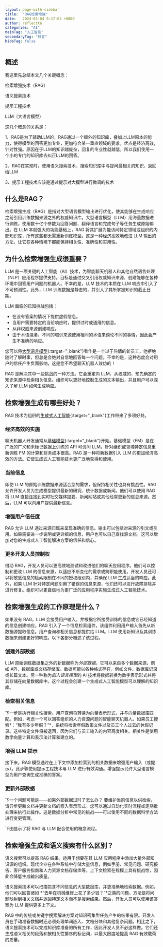 ```yaml
---
layout: page-with-sidebar
title:  "RAG检索增强"
date:   2024-03-04 9:47:03 +0800
author: reflectt6
categories: "AI"
mainTag: "人工智能"
secondaryTag: "扫盲"
hideTag: false
---
```


## 概述

我这里先总结本文几个关键概念：

检索增强技术（RAG）

语义搜索技术

提示工程技术

LLM（大语言模型）

这几个概念的关系是：

1、RAG是为了辅助LLM的，RAG通过一个额外的知识库，叠加上LLM原本的能力，使得模型的回答更加专业，更加符合某一垂直领域的要求。优点是经济高效，针对性强。原因在于LLM的知识越庞杂，回复的专业性就越低，所以我们使用一个小的专门的知识库去纠正LLM的回答。

2、RAG在实现时，使用语义搜索技术，搜索知识库中与提问最相关的知识，返回给LLM

3、提示工程技术应该是通过提示对大模型进行微调的技术



## 什么是RAG？

检索增强生成（RAG）是指对大型语言模型输出进行优化，使其能够在生成响应之前引用训练数据来源之外的权威知识库。大型语言模型（LLM）用海量数据进行训练，使用数十亿个参数为回答问题、翻译语言和完成句子等任务生成原始输出。在 LLM 本就强大的功能基础上，RAG 将其扩展为能访问特定领域或组织的内部知识库，所有这些都无需重新训练模型。这是一种经济高效地改进 LLM 输出的方法，让它在各种情境下都能保持相关性、准确性和实用性。



## 为什么检索增强生成很重要？

LLM 是一项关键的人工智能（AI）技术，为智能聊天机器人和其他自然语言处理（NLP）应用程序提供支持。目标是通过交叉引用权威知识来源，创建能够在各种环境中回答用户问题的机器人。不幸的是，LLM 技术的本质在 LLM 响应中引入了不可预测性。此外，LLM 训练数据是静态的，并引入了其所掌握知识的截止日期。

LLM 面临的已知挑战包括：

- 在没有答案的情况下提供虚假信息。
- 当用户需要特定的当前响应时，提供过时或通用的信息。
- 从非权威来源创建响应。
- 由于术语混淆，不同的培训来源使用相同的术语来谈论不同的事情，因此会产生不准确的响应。

您可以将[大型语言模型](https://aws.amazon.com/what-is/large-language-model/){:target="_blank"}看作是一个过于热情的新员工，他拒绝随时了解时事，但总是会绝对自信地回答每一个问题。不幸的是，这种态度会对用户的信任产生负面影响，这是您不希望聊天机器人效仿的！

RAG 是解决其中一些挑战的一种方法。它会重定向 LLM，从权威的、预先确定的知识来源中检索相关信息。组织可以更好地控制生成的文本输出，并且用户可以深入了解 LLM 如何生成响应。



## 检索增强生成有哪些好处？

RAG 技术为组织的[生成式人工智能](https://aws.amazon.com/what-is/generative-ai/){:target="_blank"}工作带来了多项好处。

### **经济高效的实施**

聊天机器人开发通常从[基础模型](https://aws.amazon.com/what-is/foundation-models/){:target="_blank"}开始。基础模型（FM）是在广泛的广义和未标记数据上训练的 API 可访问 LLM。针对组织或领域特定信息重新训练 FM 的计算和财务成本很高。RAG 是一种将新数据引入 LLM 的更加经济高效的方法。它使生成式人工智能技术更广泛地获得和使用。

### **当前信息**

即使 LLM 的原始训练数据来源适合您的需求，但保持相关性也具有挑战性。RAG 允许开发人员为生成模型提供最新的研究、统计数据或新闻。他们可以使用 RAG 将 LLM 直接连接到实时社交媒体提要、新闻网站或其他经常更新的信息来源。然后，LLM 可以向用户提供最新信息。

### **增强用户信任度**

RAG 允许 LLM 通过来源归属来呈现准确的信息。输出可以包括对来源的引文或引用。如果需要进一步说明或更详细的信息，用户也可以自己查找源文档。这可以增加对您的生成式人工智能解决方案的信任和信心。

### **更多开发人员控制权**

借助 RAG，开发人员可以更高效地测试和改进他们的聊天应用程序。他们可以控制和更改 LLM 的信息来源，以适应不断变化的需求或跨职能使用。开发人员还可以将敏感信息的检索限制在不同的授权级别内，并确保 LLM 生成适当的响应。此外，如果 LLM 针对特定问题引用了错误的信息来源，他们还可以进行故障排除并进行修复。组织可以更自信地为更广泛的应用程序实施生成式人工智能技术。

## 检索增强生成的工作原理是什么？

如果没有 RAG，LLM 会接受用户输入，并根据它所接受训练的信息或它已经知道的信息创建响应。RAG 引入了一个信息检索组件，该组件利用用户输入首先从新数据源提取信息。用户查询和相关信息都提供给 LLM。LLM 使用新知识及其训练数据来创建更好的响应。以下各部分概述了该过程。

### **创建外部数据**

LLM 原始训练数据集之外的新数据称为*外部数据*。它可以来自多个数据来源，例如 API、数据库或文档存储库。数据可能以各种格式存在，例如文件、数据库记录或长篇文本。另一种称为*嵌入语言模型*的 AI 技术将数据转换为数字表示形式并将其存储在向量数据库中。这个过程会创建一个生成式人工智能模型可以理解的知识库。

### **检索相关信息**

下一步是执行相关性搜索。用户查询将转换为向量表示形式，并与向量数据库匹配。例如，考虑一个可以回答组织的人力资源问题的智能聊天机器人。如果员工搜索*：“我有多少年假？”*，系统将检索年假政策文件以及员工个人过去的休假记录。这些特定文件将被退回，因为它们与员工输入的内容高度相关。相关性是使用数学向量计算和表示法计算和建立的。

### **增强 LLM 提示**

接下来，RAG 模型通过在上下文中添加检索到的相关数据来增强用户输入（或提示）。此步骤使用提示工程技术与 LLM 进行有效沟通。增强提示允许大型语言模型为用户查询生成准确的答案。

### **更新外部数据**

下一个问题可能是——如果外部数据过时了怎么办？ 要维护当前信息以供检索，请异步更新文档并更新文档的嵌入表示形式。您可以通过自动化实时流程或定期批处理来执行此操作。这是数据分析中常见的挑战——可以使用不同的数据科学方法进行变更管理。

下图显示了将 RAG 与 LLM 配合使用的概念流程。



## 检索增强生成和语义搜索有什么区别？

语义搜索可以提高 RAG 结果，适用于想要在其 LLM 应用程序中添加大量外部知识源的组织。现代企业在各种系统中存储大量信息，例如手册、常见问题、研究报告、客户服务指南和人力资源文档存储库等。上下文检索在规模上具有挑战性，因此会降低生成输出质量。

语义搜索技术可以扫描包含不同信息的大型数据库，并更准确地检索数据。例如，他们可以回答诸如 *“去年在机械维修上花了多少钱？”*之类的问题，方法是将问题映射到相关文档并返回特定文本而不是搜索结果。然后，开发人员可以使用该答案为 LLM 提供更多上下文。

RAG 中的传统或关键字搜索解决方案对知识密集型任务产生的结果有限。开发人员在手动准备数据时还必须处理单词嵌入、文档分块和其他复杂问题。相比之下，语义搜索技术可以完成知识库准备的所有工作，因此开发人员不必这样做。它们还生成语义相关的段落和按相关性排序的标记词，以最大限度地提高 RAG 有效载荷的质量。









